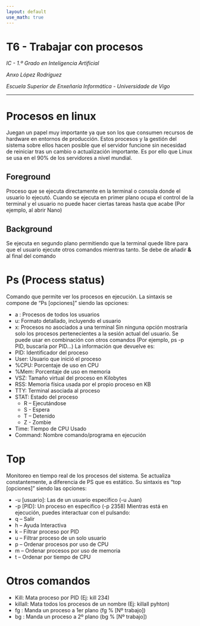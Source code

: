 ```yaml
---
layout: default
use_math: true
---
```



# T6 - Trabajar con procesos
*IC - 1.º Grado en Inteligencia Artificial*

*Anxo López Rodríguez*

*Escuela Superior de Enxeñaría Informática - Universidade de Vigo*

---
# Procesos en linux
Juegan un papel muy importante ya que son los que consumen recursos de hardware en entornos de producción. Estos procesos y la gestión del sistema sobre ellos hacen posible que el servidor funcione sin necesidad de reiniciar tras un cambio o actualización importante. Es por ello que Linux se usa en el 90% de los servidores a nivel mundial.
## Foreground
Proceso que se ejecuta directamente en la terminal o consola donde el usuario lo ejecutó. Cuando se ejecuta en primer plano ocupa el control de la terminal y el usuario no puede hacer ciertas tareas hasta que acabe (Por ejemplo, al abrir Nano)

## Background
Se ejecuta en segundo plano permitiendo que la terminal quede libre para que el usuario ejecute otros comandos mientras tanto. Se debe de añadir **&** al final del comando

# Ps (Process status)
Comando que permite ver los procesos en ejecución. La sintaxis se compone de “Ps [opciones]” siendo las opciones:
* a : Procesos de todos los usuarios
* u: Formato detallado, incluyendo el usuario
* x: Procesos no asociados a una terminal
Sin ninguna opción mostraría solo los procesos pertenecientes a la sesión actual del usuario. Se puede usar en combinación con otros comandos (Por ejemplo, ps -p PID, buscaría por PID…) La información que devuelve es:
* PID: Identificador del proceso
* User: Usuario que inició el proceso
* %CPU: Porcentaje de uso en CPU
* %Mem: Porcentaje de uso en memoria
* VSZ: Tamaño virtual del proceso en Kilobytes
* RSS: Memoria física usada por el propio proceso en KB
* TTY: Terminal asociada al proceso
* STAT: Estado del proceso
	* R – Ejecutándose
	* S - Espera
	* T – Detenido
	* Z - Zombie
* Time: Tiempo de CPU Usado
* Command: Nombre comando/programa en ejecución

# Top
Monitoreo en tiempo real de los procesos del sistema. Se actualiza constantemente, a diferencia de PS que es estático. Su sintaxis es “top [opciones]” siendo las opciones:
* -u [usuario]: Las de un usuario especifico (-u Juan)
* -p [PID]: Un proceso en específico (-p 2358)
Mientras está en ejecución, puedes interactuar con el pulsando:
* q – Salir
* h – Ayuda Interactiva
* k – Filtrar proceso por PID
* u – Filtrar proceso de un solo usuario
* p – Ordenar procesos por uso de CPU
* m – Ordenar procesos por uso de memoria
* t – Ordenar por tiempo de CPU

# Otros comandos
* Kill: Mata proceso por PID (Ej: kill 234)
* killall: Mata todos los procesos de un nombre (Ej: killall pyhton)
* fg : Manda un proceso a 1er plano (fg % [Nº trabajo])
* bg : Manda un proceso a 2º plano (bg % [Nº trabajo])
